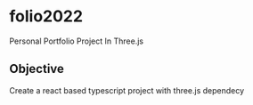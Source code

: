 # folio2022
Personal Portfolio Project In Three.js

## Objective
Create a react based typescript project with three.js dependecy
